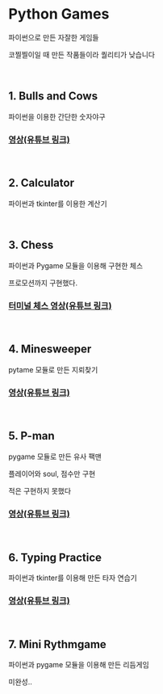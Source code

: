 # Python Games
파이썬으로 만든 자잘한 게임들

코찔찔이일 때 만든 작품들이라 퀄리티가 낮습니다

<br>

## 1. Bulls and Cows
파이썬을 이용한 간단한 숫자야구
### [영상(유튜브 링크)](https://youtu.be/VI8pfpCkXQw)

<br>

## 2. Calculator
파이썬과 tkinter를 이용한 계산기

<br>

## 3. Chess
파이썬과 Pygame 모듈을 이용해 구현한 체스

프로모션까지 구현했다.
### [터미널 체스 영상(유튜브 링크)](https://youtu.be/RSAa1yc-0z8)

<br>

## 4. Minesweeper
pytame 모듈로 만든 지뢰찾기
### [영상(유튜브 링크)](https://youtu.be/rLP1aSXw1uU)

<br>

## 5. P-man
pygame 모듈로 만든 유사 팩맨

플레이어와 soul, 점수만 구현

적은 구현하지 못했다
### [영상(유튜브 링크)](https://youtu.be/GwApn95mXOw)

<br>

## 6. Typing Practice
파이썬과 tkinter를 이용해 만든 타자 연습기
### [영상(유튜브 링크)](https://youtu.be/bfltM6L15vM)

<br>

## 7. Mini Rythmgame
파이썬과 pygame 모듈을 이용해 만든 리듬게임

미완성..
